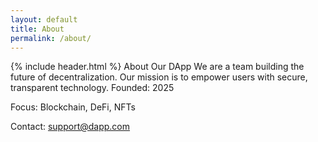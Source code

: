 ```yaml
---
layout: default
title: About
permalink: /about/
---
```

{% include header.html %}
About Our DApp
We are a team building the future of decentralization. Our mission is to empower users with secure, transparent technology.
Founded: 2025

Focus: Blockchain, DeFi, NFTs

Contact: support@dapp.com

